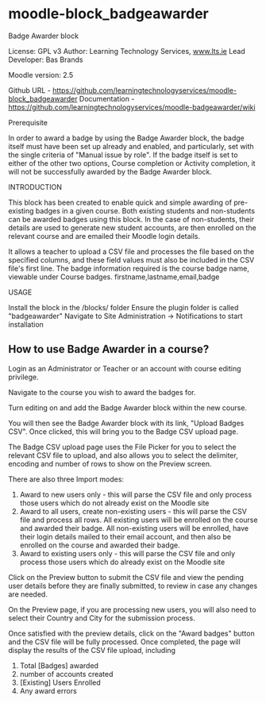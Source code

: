 moodle-block_badgeawarder
==================================
Badge Awarder block

License: GPL v3
Author: Learning Technology Services, www.lts.ie
Lead Developer: Bas Brands

Moodle version: 2.5

Github URL - https://github.com/learningtechnologyservices/moodle-block_badgeawarder
Documentation - https://github.com/learningtechnologyservices/moodle-badgeawarder/wiki

Prerequisite

In order to award a badge by using the Badge Awarder block, the badge itself must have been set up already and enabled, and particularly, set with the single criteria of "Manual issue by role". If the badge itself is set to either of the other two options, Course completion or Activity completion, it will not be successfully awarded by the Badge Awarder block.

INTRODUCTION

This block has been created to enable quick and simple awarding of pre-existing badges in a given course. Both existing students and non-students can be awarded badges using this block. In the case of non-students, their details are used to generate new student accounts, are then enrolled on the relevant course and are emailed their Moodle login details.

It allows a teacher to upload a CSV file and processes the file based on the specified columns, and these field values must also be included in the CSV file's first line. The badge information required is the course badge name, viewable under Course badges.
firstname,lastname,email,badge

USAGE

Install the block in the /blocks/ folder
Ensure the plugin folder is called "badgeawarder"
Navigate to Site Administration -> Notifications to start installation

How to use Badge Awarder in a course?
-----------------------------------------
Login as an Administrator or Teacher or an account with course editing privilege.

Navigate to the course you wish to award the badges for.

Turn editing on and add the Badge Awarder block within the new course.

You will then see the Badge Awarder block with its link, "Upload Badges CSV". Once clicked, this will bring you to the Badge CSV upload page. 

The Badge CSV upload page uses the File Picker for you to select the relevant CSV file to upload, and also allows you to select the delimiter, encoding and number of rows to show on the Preview screen.

There are also three Import modes:
1) Award to new users only - this will parse the CSV file and only process those users which do not already exist on the Moodle site
2) Award to all users, create non-existing users - this will parse the CSV file and process all rows. All existing users will be enrolled on the course and awarded their badge. All non-existing users will be enrolled, have their login details mailed to their email account, and then also be enrolled on the course and awarded their badge.
3) Award to existing users only - this will parse the CSV file and only process those users which do already exist on the Moodle site

Click on the Preview button to submit the CSV file and view the pending user details before they are finally submitted, to review in case any changes are needed.

On the Preview page, if you are processing new users, you will also need to select their Country and City for the submission process.

Once satisfied with the preview details, click on the "Award badges" button and the CSV file will be fully processed. Once completed, the page will display the results of the CSV file upload, including
1) Total [Badges] awarded
2) number of accounts created
3) [Existing] Users Enrolled
4) Any award errors
